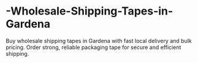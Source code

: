 # -Wholesale-Shipping-Tapes-in-Gardena
Buy wholesale shipping tapes in Gardena with fast local delivery and bulk pricing. Order strong, reliable packaging tape for secure and efficient shipping.

